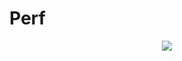 # Perf

<p align='center'>
<img src='https://github.com/w1991668899/blog/blob/master/image/linux/linux%E6%80%A7%E8%83%BD%E4%BC%98%E5%8C%96%E5%9F%BA%E6%9C%AC%E6%80%9D%E8%B7%AF.jpeg'>
</p>